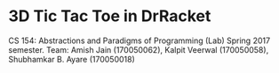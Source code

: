 # 3D Tic Tac Toe in DrRacket

CS 154: Abstractions and Paradigms of Programming (Lab)
Spring 2017 semester.
Team: Amish Jain (170050062), Kalpit Veerwal (170050058), Shubhamkar B. Ayare (170050018)
